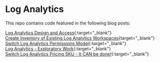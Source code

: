 # Log Analytics

This repo contains code featured in the following blog posts:

[Log Analytics Design and Access](https://www.shankuehn.io/post/log-analytics-design-and-access?WT.mc_id=enterprise-0000-shkuehn){:target="_blank"}
<br>[Create Inventory of Existing Log Analytics Workspaces](https://www.shankuehn.io/post/create-inventory-of-existing-log-analytics-workspaces?WT.mc_id=enterprise-0000-shkuehn){target="_blank"}
<br>[Switch Log Analytics Permissions Model](https://www.shankuehn.io/post/switch-log-analytics-permissions-model?WT.mc_id=enterprise-0000-shkuehn){:target="_blank"}
<br>[Log Analytics - Exploratory Work](https://www.shankuehn.io/post/log-analytics-sku-exploratory-work?WT.mc_id=enterprise-0000-shkuehn){:target="_blank"}
<br>[Switch Log Analytics Pricing SKU - It CAN be done!](https://www.shankuehn.io/post/switch-log-analytics-pricing-sku-it-can-be-done?WT.mc_id=enterprise-0000-shkuehn){:target="_blank"}

